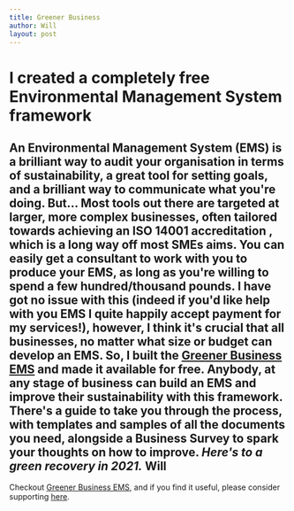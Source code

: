 ```yaml
---
title: Greener Business
author: Will
layout: post
---
```

# I created a completely free Environmental Management System framework
An Environmental Management System (EMS) is a brilliant way to audit your organisation in terms of sustainability, a great tool for setting goals, and a brilliant way to communicate what you're doing.
**But...**
Most tools out there are targeted at larger, more complex businesses, often tailored towards achieving an ISO 14001 accreditation , which is a long way off most SMEs aims.
You can easily get a consultant to work with you to produce your EMS, as long as you're willing to spend a few hundred/thousand pounds. I have got no issue with this (indeed if you'd like help with you EMS I quite happily accept payment for my services!), however, I think it's crucial that all businesses, no matter what size or budget can develop an EMS.
**So, I built the [Greener Business EMS](https://www.greener-business.co.uk) and made it available for free.**
Anybody, at any stage of business can build an EMS and improve their sustainability with this framework. There's a guide to take you through the process, with templates and samples of all the documents you need, alongside a Business Survey to spark your thoughts on how to improve.
*Here's to a green recovery in 2021.*
Will
---
Checkout [Greener Business EMS](https://www.greener-business.co.uk), and if you find it useful, please consider supporting [here](https://www.buymeacoffee.com/greenerbus).